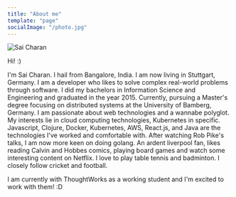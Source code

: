 ```yaml
---
title: "About me"
template: "page"
socialImage: "/photo.jpg"
---
```


![Sai Charan](/media/profile-pic.jpeg)

Hi! :)

I'm Sai Charan. I hail from Bangalore, India. I am now living in Stuttgart, Germany. I am a developer who likes to solve complex real-world problems through software. I did my bachelors in Information Science and Engineering and graduated in the year 2015. Currently, pursuing a Master's degree focusing on distributed systems at the University of Bamberg, Germany. I am passionate about web technologies and a wannabe polyglot. My interests lie in cloud computing technologies, Kubernetes in specific. Javascript, Clojure, Docker, Kubernetes, AWS, React.js, and Java are the technologies I've worked and comfortable with. After watching Rob Pike's talks, I am now more keen on doing golang. An ardent liverpool fan, likes reading Calvin and Hobbes comics, playing board games and watch some interesting content on Netflix. I love to play table tennis and badminton. I closely follow cricket and football.

I am currently with ThoughtWorks as a working student and I'm excited to work with them! :D